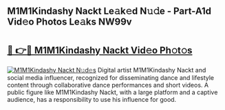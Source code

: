 ## M1M1Kindashy Nackt Le𝚊k𝚎d N𝚞𝚍e - Part-A1d Vid𝚎o Photos Le𝚊ks NW99v

# <h2><a href="http://fb6t5h.evod.top/?m=M1M1Kindashy+Nackt">🔗 👉🔴 M1M1Kindashy Nackt Vid𝚎o Ph𝚘t𝚘s</a></h2>

[![M1M1Kindashy Nackt N𝚞d𝚎s](https://i.imgur.com/8V9OHl7.gif)](http://fb6t5h.evod.top/?m=M1M1Kindashy+Nackt)
Digital artist M1M1Kindashy Nackt and social media influencer, recognized for disseminating dance and lifestyle content through collaborative dance performances and short videos. A public figure like M1M1Kindashy Nackt, with a large platform and a captive audience, has a responsibility to use his influence for good. 
